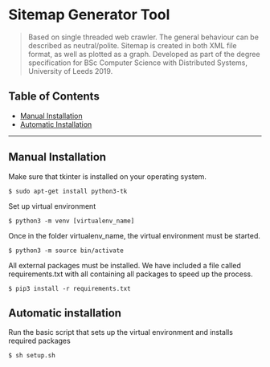 # Sitemap Generator Tool

> Based on single threaded web crawler. The general behaviour can be described as neutral/polite. Sitemap is created in both XML file format, as well as plotted as a graph. Developed as part of the degree specification for BSc Computer Science with Distributed Systems, University of Leeds 2019.
## Table of Contents 

- [Manual Installation](#manual_installation)
- [Automatic Installation](#automatic_installation)



---

## Manual Installation
Make sure that tkinter is installed on your operating system.

```shell
$ sudo apt-get install python3-tk
```

Set up virtual environment

```shell
$ python3 -m venv [virtualenv_name]
```
Once in the folder virtualenv_name, the virtual environment must be started.

```shell
$ python3 -m source bin/activate
```

All external packages must be installed. We have included a file called requirements.txt with
all containing all packages to speed up the process.

```shell
$ pip3 install -r requirements.txt
```

## Automatic installation

Run the basic script that sets up the virtual environment and installs required packages

```shell
$ sh setup.sh
```






